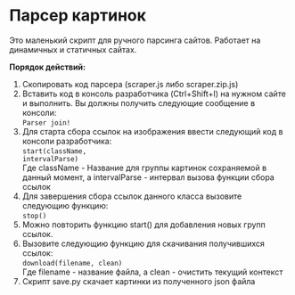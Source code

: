 # Парсер картинок
Это маленький скрипт для ручного парсинга сайтов. Работает на динамичных и статичных сайтах.

<b>Порядок действий:</b>
1. Скопировать код парсера (scraper.js либо scraper.zip.js)
2. Вставить код в консоль разработчика (Ctrl+Shift+I) на нужном сайте и выполнить. Вы должны получить следующие сообщение в консоли:<br>
<code>Parser join!</code>
3. Для старта сбора ссылок на изображения ввести следующий код в консоли разработчика:<br>
<code>start(className, intervalParse)</code><br>
Где className - Название для группы картинок сохраняемой в данный момент, а intervalParse - интервал вызова функции сбора ссылок
4. Для завершения сбора ссылок данного класса вызовите следующию функцию:<br>
<code>stop()</code>
5. Можно повторить функцию start() для добавления новых групп ссылок.
6. Вызовите следующию функцию для скачивания получившихся ссылок:<br>
<code>download(filename, clean)</code><br>
Где filename - название файла, а clean - очистить текущий контекст
7. Скрипт save.py скачает картинки из полученного json файла
